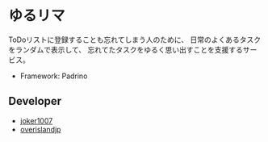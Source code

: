 ゆるリマ
=============

ToDoリストに登録することも忘れてしまう人のために、
日常のよくあるタスクをランダムで表示して、
忘れてたタスクをゆるく思い出すことを支援するサービス。

* Framework: Padrino

Developer
---------------

* [joker1007](http://twitter.com/joker1007)
* [overislandjp](http://twitter.com/overislandjp)
